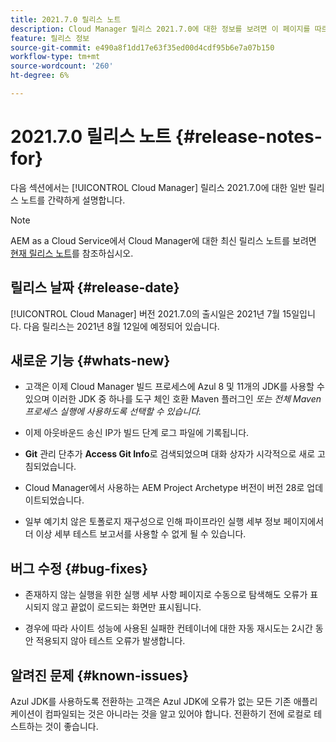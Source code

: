 ```yaml
---
title: 2021.7.0 릴리스 노트
description: Cloud Manager 릴리스 2021.7.0에 대한 정보를 보려면 이 페이지를 따르십시오
feature: 릴리스 정보
source-git-commit: e490a8f1dd17e63f35ed00d4cdf95b6e7a07b150
workflow-type: tm+mt
source-wordcount: '260'
ht-degree: 6%

---
```


# 2021.7.0 릴리스 노트 {#release-notes-for}

다음 섹션에서는 [!UICONTROL Cloud Manager] 릴리스 2021.7.0에 대한 일반 릴리스 노트를 간략하게 설명합니다.

>[!NOTE]
>AEM as a Cloud Service에서 Cloud Manager에 대한 최신 릴리스 노트를 보려면 [현재 릴리스 노트](https://experienceleague.adobe.com/docs/experience-manager-cloud-service/onboarding/getting-access/release-notes-cloud-manager/release-notes-cm-current.html?lang=en#getting-access)를 참조하십시오.

## 릴리스 날짜 {#release-date}

[!UICONTROL Cloud Manager] 버전 2021.7.0의 출시일은 2021년 7월 15일입니다.
다음 릴리스는 2021년 8월 12일에 예정되어 있습니다.

## 새로운 기능 {#whats-new}

* 고객은 이제 Cloud Manager 빌드 프로세스에 Azul 8 및 11개의 JDK를 사용할 수 있으며 이러한 JDK 중 하나를 도구 체인 호환 Maven 플러그인 *또는 전체 Maven 프로세스 실행에 사용하도록 선택할 수 있습니다.*

* 이제 아웃바운드 송신 IP가 빌드 단계 로그 파일에 기록됩니다.

* **Git** 관리 단추가 **Access Git Info**&#x200B;로 검색되었으며 대화 상자가 시각적으로 새로 고침되었습니다.

* Cloud Manager에서 사용하는 AEM Project Archetype 버전이 버전 28로 업데이트되었습니다.

* 일부 예기치 않은 토폴로지 재구성으로 인해 파이프라인 실행 세부 정보 페이지에서 더 이상 세부 테스트 보고서를 사용할 수 없게 될 수 있습니다.

## 버그 수정 {#bug-fixes}

* 존재하지 않는 실행을 위한 실행 세부 사항 페이지로 수동으로 탐색해도 오류가 표시되지 않고 끝없이 로드되는 화면만 표시됩니다.

* 경우에 따라 사이트 성능에 사용된 실패한 컨테이너에 대한 자동 재시도는 2시간 동안 적용되지 않아 테스트 오류가 발생합니다.

## 알려진 문제 {#known-issues}

Azul JDK를 사용하도록 전환하는 고객은 Azul JDK에 오류가 없는 모든 기존 애플리케이션이 컴파일되는 것은 아니라는 것을 알고 있어야 합니다. 전환하기 전에 로컬로 테스트하는 것이 좋습니다.